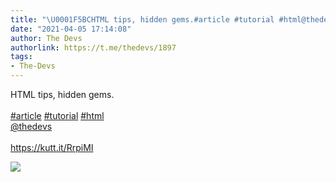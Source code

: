 ```yaml
---
title: "\U0001F5BCHTML tips, hidden gems.#article #tutorial #html@thedevshttps://kutt.it/RrpiMI"
date: "2021-04-05 17:14:08"
author: The Devs
authorlink: https://t.me/thedevs/1897
tags:
- The-Devs
---
```

<p>HTML tips, hidden gems.<br><br><a href="https://t.me/thedevs/1897?q=%23article">#article</a> <a href="https://t.me/thedevs/1897?q=%23tutorial">#tutorial</a> <a href="https://t.me/thedevs/1897?q=%23html">#html</a><br><a href="https://t.me/thedevs" target="_blank">@thedevs</a><br><br><a href="https://kutt.it/RrpiMI" target="_blank" rel="noopener">https://kutt.it/RrpiMI</a></p><img src="https://cdn4.telesco.pe/file/tesgvPgl8oyKceKxTty7bqnUQwjHHgu6zZGEiCVe30x6zzSxgXYSOOzAs_YXdsdSVkB9ISe49rgxV3k1_keAlcT14iQPogkfIMsW8CG_z5CzBo5h6N_wA_IAG4MbCfVGtLghIF4qKac5-tWmADKnhDbaQLahAtWfbbcWbKGGjxQ3chah_ug3XHdxFRyLK4C-a8CQPUuHTFHlyo72pafh1EZEvmeqRnzV_XNFVYp3KdPR9XfyFeEgwIFmRB3CJbXlKpgEv7dRw841u7oFf9_mXRam_G5XuMq5LAjONJtC9A-TYGTjhDKSDeHFfLeey2YQ3noVK0Yw2uXQIaj74r2rnA.jpg" referrerpolicy="no-referrer">